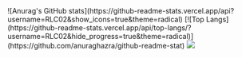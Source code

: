 
<link rel="stylesheet" href="https://cdn.jsdelivr.net/gh/devicons/devicon@v2.15.1/devicon.min.css">
![Anurag's GitHub stats](https://github-readme-stats.vercel.app/api?username=RLC02&show_icons=true&theme=radical)
[![Top Langs](https://github-readme-stats.vercel.app/api/top-langs/?username=RLC02&hide_progress=true&theme=radical)](https://github.com/anuraghazra/github-readme-stat)
<img src="https://cdn.jsdelivr.net/gh/devicons/devicon/icons/adonisjs/adonisjs-original.svg" />
          
                             
<!--
**RLC02/RLC02** is a ✨ _special_ ✨ repository because its `README.md` (this file) appears on your GitHub profile.

